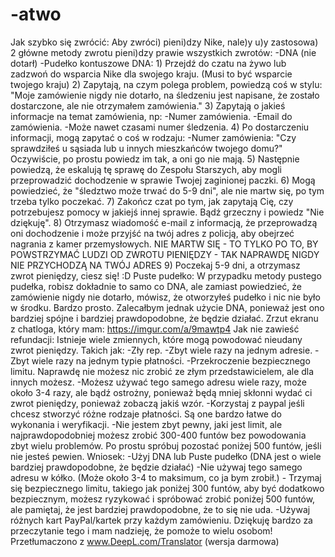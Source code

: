 # -atwo
 Jak szybko się zwrócić:     Aby zwróci) pieni)dzy Nike, nale)y u)y zastosowa) 2 główne metody zwrotu pieni)dzy prawie wszystkich zwrotów: -DNA (nie dotarł)  -Pudełko kontuszowe     DNA:     1) Przejdź do czatu na żywo lub zadzwoń do wsparcia Nike dla swojego kraju. (Musi to być wsparcie twojego kraju)     2) Zapytają, na czym polega problem, powiedzą coś w stylu: "Moje zamówienie nigdy nie dotarło, na śledzeniu jest napisane, że zostało dostarczone, ale nie otrzymałem zamówienia."     3) Zapytają o jakieś informacje na temat zamówienia, np:  -Numer zamówienia.  -Email do zamówienia.  -Może nawet czasami numer śledzenia.  4) Po dostarczeniu informacji, mogą zapytać o coś w rodzaju: -Numer zamówienia: "Czy sprawdziłeś u sąsiada lub u innych mieszkańców twojego domu?"  Oczywiście, po prostu powiedz im tak, a oni go nie mają.     5) Następnie powiedzą, że eskalują tę sprawę do Zespołu Starszych, aby mogli przeprowadzić dochodzenie w sprawie Twojej zaginionej paczki.     6) Mogą powiedzieć, że "śledztwo może trwać do 5-9 dni", ale nie martw się, po tym trzeba tylko poczekać.     7) Zakończ czat po tym, jak zapytają Cię, czy potrzebujesz pomocy w jakiejś innej sprawie. Bądź grzeczny i powiedz "Nie dziękuję".     8) Otrzymasz wiadomość e-mail z informacją, że przeprowadzą oni dochodzenie i może przyjść na twój adres z policją, aby obejrzeć nagrania z kamer przemysłowych. NIE MARTW SIĘ - TO TYLKO PO TO, BY POWSTRZYMAĆ LUDZI OD ZWROTU PIENIĘDZY - TAK NAPRAWDĘ NIGDY NIE PRZYCHODZĄ NA TWÓJ ADRES     9) Poczekaj 5-9 dni, a otrzymasz zwrot pieniędzy, ciesz się! :D     Puste pudełko:     W przypadku metody pustego pudełka, robisz dokładnie to samo co DNA, ale zamiast powiedzieć, że zamówienie nigdy nie dotarło, mówisz, że otworzyłeś pudełko i nic nie było w środku.  Bardzo prosto.  Zalecałbym jednak użycie DNA, ponieważ jest ono bardziej spójne i bardziej prawdopodobne, że będzie działać.        Zrzut ekranu z chatloga, który mam:     https://imgur.com/a/9mawtp4     Jak nie zawieść refundacji:     Istnieje wiele zmiennych, które mogą powodować nieudany zwrot pieniędzy.  Takich jak: -Zły rep.  -Zbyt wiele razy na jednym adresie.  -Zbyt wiele razy na jednym typie płatności.  -Przekroczenie bezpiecznego limitu.     Naprawdę nie możesz nic zrobić ze złym przedstawicielem, ale dla innych możesz.     -Możesz używać tego samego adresu wiele razy, może około 3-4 razy, ale bądź ostrożny, ponieważ będą mniej skłonni wydać ci zwrot pieniędzy, ponieważ zobaczą jakiś wzór.     -Korzystaj z paypal jeśli chcesz stworzyć różne rodzaje płatności. Są one bardzo łatwe do wykonania i weryfikacji.     -Nie jestem zbyt pewny, jaki jest limit, ale najprawdopodobniej możesz zrobić 300-400 funtów bez powodowania zbyt wielu problemów. Po prostu spróbuj pozostać poniżej 500 funtów, jeśli nie jesteś pewien.     Wniosek:  -Użyj DNA lub Puste pudełko (DNA jest o wiele bardziej prawdopodobne, że będzie działać)  -Nie używaj tego samego adresu w kółko. (Może około 3-4 to maksimum, co ja bym zrobił.)  - Trzymaj się bezpiecznego limitu, takiego jak poniżej 300 funtów, aby być dodatkowo bezpiecznym, możesz ryzykować i spróbować zrobić poniżej 500 funtów, ale pamiętaj, że jest bardziej prawdopodobne, że to się nie uda.  -Używaj różnych kart PayPal/kartek przy każdym zamówieniu.  Dziękuję bardzo za przeczytanie tego i mam nadzieję, że pomoże to wielu osobom!   Przetłumaczono z www.DeepL.com/Translator (wersja darmowa)
